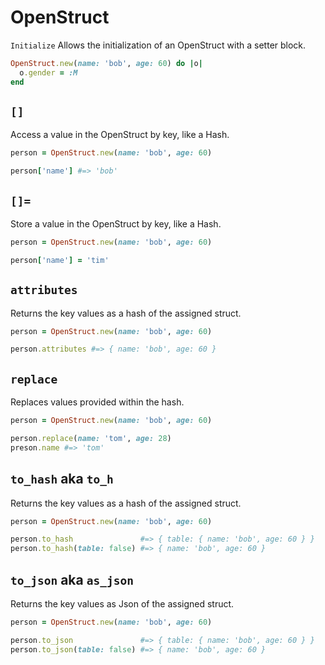 # OpenStruct

`Initialize`
Allows the initialization of an OpenStruct with a setter block.

```ruby
OpenStruct.new(name: 'bob', age: 60) do |o|
  o.gender = :M
end
```

`[]`
------
Access a value in the OpenStruct by key, like a Hash.

```ruby
person = OpenStruct.new(name: 'bob', age: 60)

person['name'] #=> 'bob'
```

`[]=`
------
Store a value in the OpenStruct by key, like a Hash.

```ruby
person = OpenStruct.new(name: 'bob', age: 60)

person['name'] = 'tim'
```

`attributes`
------
Returns the key values as a hash of the assigned struct.

```ruby
person = OpenStruct.new(name: 'bob', age: 60)

person.attributes #=> { name: 'bob', age: 60 }
```

`replace`
------
Replaces values provided within the hash.

```ruby
person = OpenStruct.new(name: 'bob', age: 60)

person.replace(name: 'tom', age: 28)
preson.name #=> 'tom'
```

`to_hash` aka `to_h`
------
Returns the key values as a hash of the assigned struct.

```ruby
person = OpenStruct.new(name: 'bob', age: 60)

person.to_hash               #=> { table: { name: 'bob', age: 60 } }
person.to_hash(table: false) #=> { name: 'bob', age: 60 }
```

`to_json` aka `as_json`
------
Returns the key values as Json of the assigned struct.

```ruby
person = OpenStruct.new(name: 'bob', age: 60)

person.to_json               #=> { table: { name: 'bob', age: 60 } }
person.to_json(table: false) #=> { name: 'bob', age: 60 }
```
